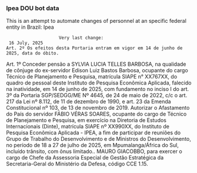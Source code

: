  ### Ipea DOU bot data
 This is an attempt to automate changes of personnel at an specific federal entity in Brazil: Ipea
 
                        Very last change: 
 	 16 July, 2025
	Art. 2º Os efeitos desta Portaria entram em vigor em 14 de junho de 2025, data do óbito.
Art. 1º Conceder pensão a SYLVIA LUCIA TELLES BARBOSA, na qualidade de cônjuge do ex-servidor Edison Luiz Bastos Barbosa, ocupante do cargo Técnico de Planejamento e Pesquisa, matrícula SIAPE n° XX767XX, do quadro de pessoal deste Instituto de Pesquisa Econômica Aplicada, falecido na inatividade, em 14 de junho de 2025, com fundamento no inciso I do art. 3º da Portaria SGP/SEDGG/ME Nº 4645, de 24 de maio de 2022, c/c o art. 217 da Lei nº 8.112, de 11 de dezembro de 1990, e art. 23 da Emenda Constitucional nº 103, de 13 de novembro de 2019.
Autorizar o Afastamento do País do servidor FÁBIO VÉRAS SOARES, ocupante do cargo de Técnico de Planejamento e Pesquisa, em exercício na Diretoria de Estudos Internacionais (Dinte), matrícula SIAPE nº XX990XX, do Instituto de Pesquisa Econômica Aplicada - IPEA, a fim de participar de reuniões do Grupo de Trabalho do Desenvolvimento e de Ministros do Desenvolvimento, no período de 18 a 27 de julho de 2025, em Mpumalanga/África do Sul, incluído trânsito, com ônus limitado..
MAURO GIACOBBO, para exercer o cargo de Chefe da Assessoria Especial de Gestão Estratégica da Secretaria-Geral do Ministério da Defesa, código CCE 1.15.
